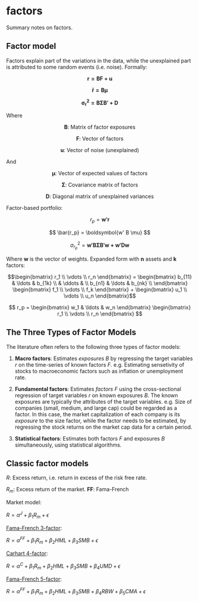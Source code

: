 # factors
Summary notes on factors.

## Factor model

Factors explain part of the variations in the data, while the unexplained part is attributed to some random events (i.e. noise). Formally:

$${ \boldsymbol{r = BF + u}}$$

$${\boldsymbol{\bar{r} = B\mu }}$$

$${\boldsymbol{\sigma_{r}^2 = B \Sigma B' + D }}$$


Where

$$\boldsymbol{B} \text{: Matrix of factor exposures} $$

$$\boldsymbol{F} \text{: Vector of factors} $$

$$\boldsymbol{u} \text{: Vector of noise (unexplained) } $$


And

$$\boldsymbol{\mu} \text{: Vector of expected values of factors} $$

$$\boldsymbol{\Sigma} \text{: Covariance matrix of factors}$$

$$\boldsymbol{D} \text{: Diagonal matrix of unexplained variances}$$



Factor-based portfolio:

$${ r_p = \boldsymbol{w' r} }$$

$$
\bar{r_p} = \boldsymbol{w' B \mu}
$$

$$
\sigma_{r_p}^2 = \boldsymbol{w' B \Sigma B' w + w'Dw}
$$


Where $\boldsymbol{w}$ is the vector of weights. Expanded form with __n__ assets and __k__ factors:

$$\begin{bmatrix} 
  r_1 \\
  \vdots \\
  r_n   
\end{bmatrix} =
\begin{bmatrix} 
  b_{11} & \ldots & b_{1k} \\
  & \ddots & \\
  b_{n1} & \ldots & b_{nk} \\  
\end{bmatrix} 
\begin{bmatrix} 
  f_1 \\
  \vdots \\
  f_k   
\end{bmatrix} + 
\begin{bmatrix} 
  u_1 \\
  \vdots \\
  u_n
\end{bmatrix}$$

$$
r_p = 
\begin{bmatrix} w_1 & \ldots & w_n \end{bmatrix}
\begin{bmatrix} 
  r_1 \\
  \vdots \\
  r_n   
\end{bmatrix}
$$


## The Three Types of Factor Models 

The literature often refers to the following three types of factor models:

1. __Macro factors__: Estimates _exposures_ $B$ by regressing the target variables $r$ on the time-series of known factors $F$. e.g. Estimating sensetivity of stocks to macroeconomic factors such as inflation or unemployment rate.

2. __Fundamental factors__: Estimates _factors_ $F$ using the cross-sectional regression of target variables $r$ on known exposures $B$. The known exposures are typically the attributes of the target variables. e.g. Size of companies (small, medium, and large cap) could be regarded as a factor. In this case, the market capitalization of each company is its _exposure_ to the size factor, while the factor needs to be estimated, by regressing the stock returns on the market cap data for a certain period.  

3. __Statistical factors__: Estimates both factors $F$ and exposures $B$ simultaneously, using statistical algorithms. 


## Classic factor models


$R$: Excess return, i.e. return in excess of the risk free rate.

$R_m$: Excess return of the market.
__FF__: Fama-French 

Market model: 

${R =\alpha^{J} + {\beta_1}{R_m} + \epsilon}$ 


[Fama-French 3-factor](https://mba.tuck.dartmouth.edu/pages/faculty/ken.french/Data_Library/f-f_factors.html): 

${R =\alpha^{FF} + {\beta_1}{R_m} + {\beta_2}{HML} + {\beta_3}{SMB} + \epsilon}$ 


[Carhart 4-factor](https://en.wikipedia.org/wiki/Carhart_four-factor_model): 

${R =\alpha^{C} + {\beta_1}{R_m} + {\beta_2}{HML} + {\beta_3}{SMB} + {\beta_4}{UMD} + \epsilon}$ 


[Fama-French 5-factor](https://mba.tuck.dartmouth.edu/pages/faculty/ken.french/Data_Library/f-f_5_factors_2x3.html): 

${R =\alpha^{FF} + {\beta_1}{R_m} + {\beta_2}{HML} + {\beta_3}{SMB} + {\beta_4}{RBW} + {\beta_5}{CMA} + \epsilon}$ 


